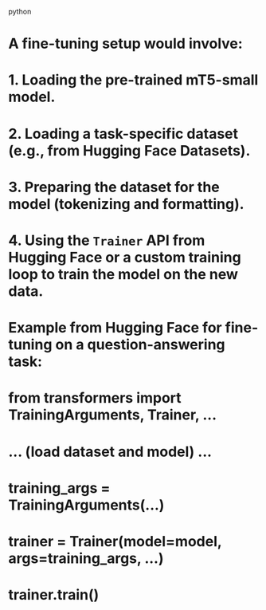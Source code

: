 python
# A fine-tuning setup would involve:
# 1. Loading the pre-trained mT5-small model.
# 2. Loading a task-specific dataset (e.g., from Hugging Face Datasets).
# 3. Preparing the dataset for the model (tokenizing and formatting).
# 4. Using the `Trainer` API from Hugging Face or a custom training loop to train the model on the new data.

# Example from Hugging Face for fine-tuning on a question-answering task:
# from transformers import TrainingArguments, Trainer, ...
# ... (load dataset and model) ...
# training_args = TrainingArguments(...)
# trainer = Trainer(model=model, args=training_args, ...)
# trainer.train()